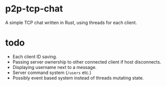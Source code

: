 # p2p-tcp-chat
A simple TCP chat written in Rust, using threads for each client.

# todo
 * Each client ID saving.
 * Passing server ownership to other connected client if host disconnects.
 * Displaying username next to a message.
 * Server command system (`/users` etc.)
 * Possibly event based system instead of threads mutating state.
